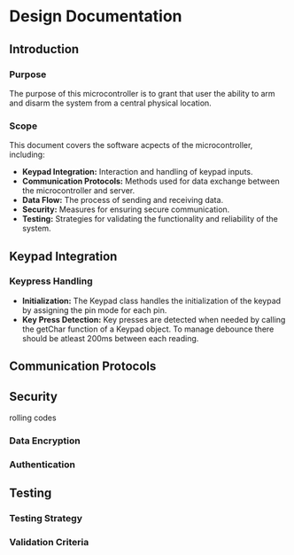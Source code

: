 # Design Documentation


## Introduction

### Purpose
The purpose of this microcontroller is to grant that user the ability to arm and disarm the system from a central physical location.

### Scope
This document covers the software acpects of the microcontroller, including:
* **Keypad Integration:** Interaction and handling of keypad inputs.
* **Communication Protocols:** Methods used for data exchange between the microcontroller and server.
* **Data Flow:** The process of sending and receiving data.
* **Security:** Measures for ensuring secure communication.
* **Testing:** Strategies for validating the functionality and reliability of the system.


## Keypad Integration

### Keypress Handling
  - **Initialization:** The Keypad class handles the initialization of the keypad by assigning the pin mode for each pin.
  - **Key Press Detection:** Key presses are detected when needed by calling the getChar function of a Keypad object. To manage debounce there should be atleast 200ms between each reading.

## Communication Protocols


## Security
rolling codes
### Data Encryption

### Authentication


## Testing

### Testing Strategy

### Validation Criteria
